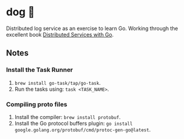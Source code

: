# dog 🐶

Distributed log service as an exercise to learn Go. Working through the excellent book [Distributed Services with Go](https://pragprog.com/titles/tjgo/distributed-services-with-go/).

## Notes

### Install the Task Runner

1. `brew install go-task/tap/go-task`.
2. Run the tasks using: `task <TASK_NAME>`.

### Compiling proto files

1. Install the compiler: `brew install protobuf`.
2. Install the Go protocol buffers plugin: `go install google.golang.org/protobuf/cmd/protoc-gen-go@latest`.
